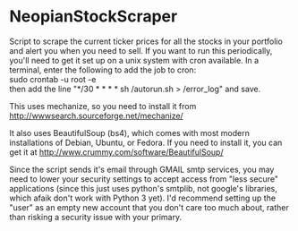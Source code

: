 # NeopianStockScraper
Script to scrape the current ticker prices for all the stocks in your portfolio and alert you when you need to sell. If you want to run this periodically, you'll need to get it set up on a unix system with cron available. In a terminal, enter the following to add the job to cron:  
sudo crontab -u root -e  
then add the line "*/30 * * * * sh <path-to-repo>/autorun.sh > <path-to-repo>/error_log" and save.

This uses mechanize, so you need to install it from http://wwwsearch.sourceforge.net/mechanize/

It also uses BeautifulSoup (bs4), which comes with most modern installations of Debian, Ubuntu, or Fedora. 
If you need to install it, you can get it at http://www.crummy.com/software/BeautifulSoup/

Since the script sends it's email through GMAIL smtp services, you may need to lower your security settings to accept access from "less secure" applications (since this just uses python's smtplib, not google's libraries, which afaik don't work with Python 3 yet). I'd recommend setting up the "user" as an empty new account that you don't care too much about, rather than risking a security issue with your primary.
